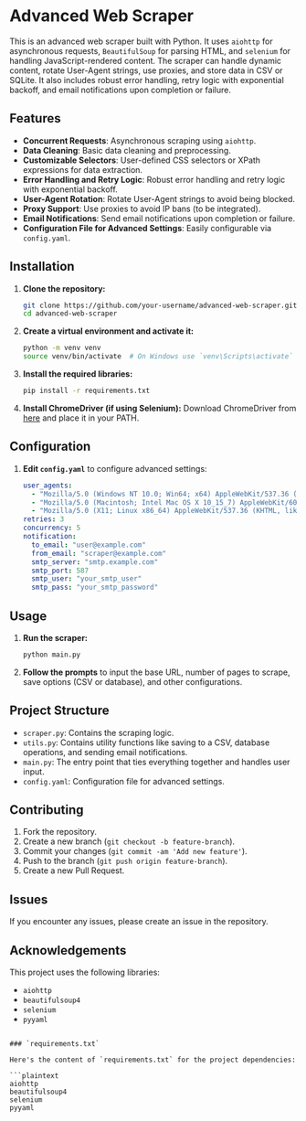 # Advanced Web Scraper

This is an advanced web scraper built with Python. It uses `aiohttp` for asynchronous requests, `BeautifulSoup` for parsing HTML, and `selenium` for handling JavaScript-rendered content. The scraper can handle dynamic content, rotate User-Agent strings, use proxies, and store data in CSV or SQLite. It also includes robust error handling, retry logic with exponential backoff, and email notifications upon completion or failure.

## Features

- **Concurrent Requests**: Asynchronous scraping using `aiohttp`.
- **Data Cleaning**: Basic data cleaning and preprocessing.
- **Customizable Selectors**: User-defined CSS selectors or XPath expressions for data extraction.
- **Error Handling and Retry Logic**: Robust error handling and retry logic with exponential backoff.
- **User-Agent Rotation**: Rotate User-Agent strings to avoid being blocked.
- **Proxy Support**: Use proxies to avoid IP bans (to be integrated).
- **Email Notifications**: Send email notifications upon completion or failure.
- **Configuration File for Advanced Settings**: Easily configurable via `config.yaml`.

## Installation

1. **Clone the repository:**
   ```sh
   git clone https://github.com/your-username/advanced-web-scraper.git
   cd advanced-web-scraper
   ```

2. **Create a virtual environment and activate it:**
   ```sh
   python -m venv venv
   source venv/bin/activate  # On Windows use `venv\Scripts\activate`
   ```

3. **Install the required libraries:**
   ```sh
   pip install -r requirements.txt
   ```

4. **Install ChromeDriver (if using Selenium):**
   Download ChromeDriver from [here](https://sites.google.com/a/chromium.org/chromedriver/downloads) and place it in your PATH.

## Configuration

1. **Edit `config.yaml`** to configure advanced settings:
   ```yaml
   user_agents:
     - "Mozilla/5.0 (Windows NT 10.0; Win64; x64) AppleWebKit/537.36 (KHTML, like Gecko) Chrome/91.0.4472.124 Safari/537.36"
     - "Mozilla/5.0 (Macintosh; Intel Mac OS X 10_15_7) AppleWebKit/605.1.15 (KHTML, like Gecko) Version/14.1.1 Safari/605.1.15"
     - "Mozilla/5.0 (X11; Linux x86_64) AppleWebKit/537.36 (KHTML, like Gecko) Chrome/91.0.4472.124 Safari/537.36"
   retries: 3
   concurrency: 5
   notification:
     to_email: "user@example.com"
     from_email: "scraper@example.com"
     smtp_server: "smtp.example.com"
     smtp_port: 587
     smtp_user: "your_smtp_user"
     smtp_pass: "your_smtp_password"
   ```

## Usage

1. **Run the scraper:**
   ```sh
   python main.py
   ```

2. **Follow the prompts** to input the base URL, number of pages to scrape, save options (CSV or database), and other configurations.

## Project Structure

- `scraper.py`: Contains the scraping logic.
- `utils.py`: Contains utility functions like saving to a CSV, database operations, and sending email notifications.
- `main.py`: The entry point that ties everything together and handles user input.
- `config.yaml`: Configuration file for advanced settings.

## Contributing

1. Fork the repository.
2. Create a new branch (`git checkout -b feature-branch`).
3. Commit your changes (`git commit -am 'Add new feature'`).
4. Push to the branch (`git push origin feature-branch`).
5. Create a new Pull Request.

## Issues

If you encounter any issues, please create an issue in the repository.

## Acknowledgements

This project uses the following libraries:
- `aiohttp`
- `beautifulsoup4`
- `selenium`
- `pyyaml`
```

### `requirements.txt`

Here's the content of `requirements.txt` for the project dependencies:

```plaintext
aiohttp
beautifulsoup4
selenium
pyyaml
```

